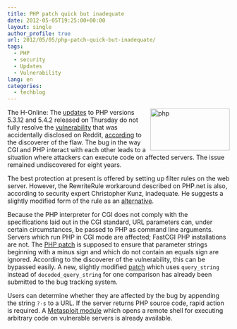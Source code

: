 ```yaml
---
title: PHP patch quick but inadequate
date: 2012-05-05T19:25:00+00:00
layout: single
author_profile: true
url: 2012/05/05/php-patch-quick-but-inadequate/
tags:
  - PHP
  - security
  - Updates
  - Vulnerability
lang: en
categories: 
  - techblog
---
```

[<img title="php" border="0" alt="php" align="right" src="http://lh4.ggpht.com/-AYBT2UispLs/T6V3uFbK68I/AAAAAAAAF58/T13rvx5zFWQ/php_thumb.png?imgmax=800" width="180" height="95" />](http://lh6.ggpht.com/-Cu0J300RYng/T6V3sHhQsrI/AAAAAAAAF50/eNMs7kndTd8/s1600-h/php%25255B2%25255D.png)The H-Online: The [updates](http://www.php.net/archive/2012.php#id2012-05-03-1) to PHP versions 5.3.12 and 5.4.2 released on Thursday do not fully resolve the [vulnerability](http://www.h-online.com/news/item/Critical-open-hole-in-PHP-creates-risks-Update-2-1567532.html) that was accidentally disclosed on Reddit, [according](http://eindbazen.net/2012/05/php-cgi-advisory-cve-2012-1823/) to the discoverer of the flaw. The bug in the way CGI and PHP interact with each other leads to a situation where attackers can execute code on affected servers. The issue remained undiscovered for eight years. 

The best protection at present is offered by setting up filter rules on the web server. However, the RewriteRule workaround described on PHP.net is also, according to security expert Christopher Kunz, inadequate. He suggests a slightly modified form of the rule as an [alternative](http://www.php-security.net/archives/11-Mitigation-for-CVE-2012-1823-CVE-2012-2311.html). 

Because the PHP interpreter for CGI does not comply with the specifications laid out in the CGI standard, URL parameters can, under certain circumstances, be passed to PHP as command line arguments. Servers which run PHP in CGI mode are affected; FastCGI PHP installations are not. The [PHP patch](https://github.com/php/php-src/commit/55869a95ab75c0eb99c57201bfeccaef57e0d36d) is supposed to ensure that parameter strings beginning with a minus sign and which do not contain an equals sign are ignored. According to the discoverer of the vulnerability, this can be bypassed easily. A new, slightly modified [patch](https://bugs.php.net/patch-display.php?patch=cgi.diff-fix-check.patch&bug_id=61910&revision=1336093719) which uses `query_string` instead of `decoded_query_string` for one comparison has already been submitted to the bug tracking system. 

Users can determine whether they are affected by the bug by appending the string `?-s` to a URL. If the server returns PHP source code, rapid action is required. A [Metasploit module](http://www.metasploitminute.com/2012/05/cve-2012-1823-php-cgi-bug.html) which opens a remote shell for executing arbitrary code on vulnerable servers is already available.